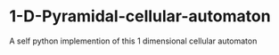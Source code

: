 # 1-D-Pyramidal-cellular-automaton
A self python implemention of this 1 dimensional cellular automaton
